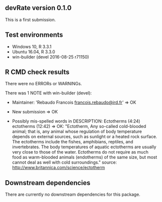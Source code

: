 ## devRate version 0.1.0
This is a first submission.

## Test environments
* Windows 10, R 3.3.1
* Ubuntu 16.04, R 3.3.0
* win-builder (devel 2016-08-25 r71150)

## R CMD check results
There were no ERRORs or WARNINGs. 

There was 1 NOTE with win-builder (devel):

* Maintainer: 'Rebaudo Francois <francois.rebaudo@ird.fr>'
=> OK

* New submission
=> OK

* Possibly mis-spelled words in DESCRIPTION:
  Ectotherms (4:24)
  ectotherms (12:42)
=> OK: "Ectotherm, Any so-called cold-blooded animal; that is, any animal whose regulation of body temperature depends on external sources, such as sunlight or a heated rock surface. The ectotherms include the fishes, amphibians, reptiles, and invertebrates. The body temperatures of aquatic ectotherms are usually very close to those of the water. Ectotherms do not require as much food as warm-blooded animals (endotherms) of the same size, but most cannot deal as well with cold surroundings."
source: http://www.britannica.com/science/ectotherm

## Downstream dependencies
There are currently no downstream dependencies for this package.
